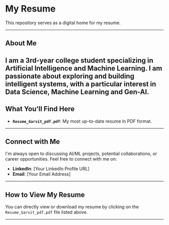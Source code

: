 # My Resume

This repository serves as a digital home for my resume.

---

## About Me

I am a 3rd-year college student specializing in Artificial Intelligence and Machine Learning. I am passionate about exploring and building intelligent systems, with a particular interest in Data Science, Machine Learning and Gen-AI. 
---

## What You'll Find Here

* **`Resume_Garvit_pdf.pdf`**: My most up-to-date resume in PDF format.
---

## Connect with Me

I'm always open to discussing AI/ML projects, potential collaborations, or career opportunities. Feel free to connect with me on:

* **LinkedIn**: [Your LinkedIn Profile URL]
* **Email**: [Your Email Address]
---

## How to View My Resume

You can directly view or download my resume by clicking on the `Resume_Garvit_pdf.pdf` file listed above.

---
